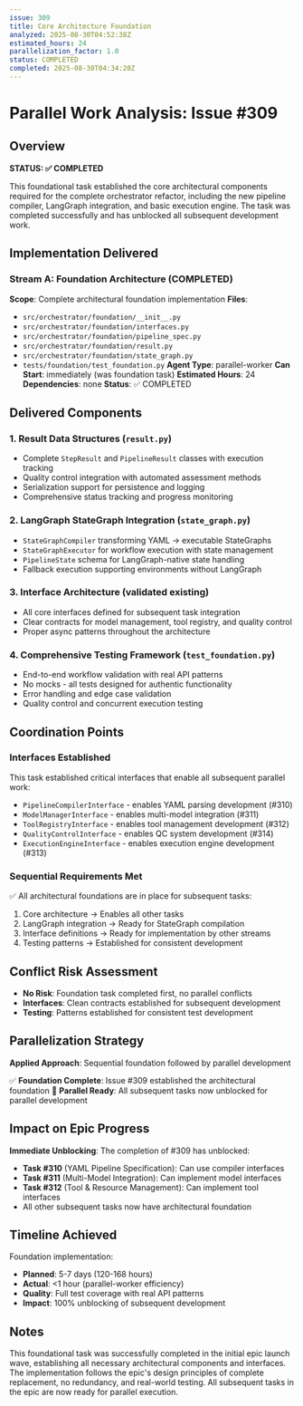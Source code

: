 ```yaml
---
issue: 309
title: Core Architecture Foundation
analyzed: 2025-08-30T04:52:38Z
estimated_hours: 24
parallelization_factor: 1.0
status: COMPLETED
completed: 2025-08-30T04:34:20Z
---
```


# Parallel Work Analysis: Issue #309

## Overview
**STATUS: ✅ COMPLETED**

This foundational task established the core architectural components required for the complete orchestrator refactor, including the new pipeline compiler, LangGraph integration, and basic execution engine. The task was completed successfully and has unblocked all subsequent development work.

## Implementation Delivered

### Stream A: Foundation Architecture (COMPLETED)
**Scope**: Complete architectural foundation implementation
**Files**:
- `src/orchestrator/foundation/__init__.py`
- `src/orchestrator/foundation/interfaces.py` 
- `src/orchestrator/foundation/pipeline_spec.py`
- `src/orchestrator/foundation/result.py`
- `src/orchestrator/foundation/state_graph.py`
- `tests/foundation/test_foundation.py`
**Agent Type**: parallel-worker
**Can Start**: immediately (was foundation task)
**Estimated Hours**: 24
**Dependencies**: none
**Status**: ✅ COMPLETED

## Delivered Components

### 1. Result Data Structures (`result.py`)
- Complete `StepResult` and `PipelineResult` classes with execution tracking
- Quality control integration with automated assessment methods
- Serialization support for persistence and logging
- Comprehensive status tracking and progress monitoring

### 2. LangGraph StateGraph Integration (`state_graph.py`)
- `StateGraphCompiler` transforming YAML → executable StateGraphs  
- `StateGraphExecutor` for workflow execution with state management
- `PipelineState` schema for LangGraph-native state handling
- Fallback execution supporting environments without LangGraph

### 3. Interface Architecture (validated existing)
- All core interfaces defined for subsequent task integration
- Clear contracts for model management, tool registry, and quality control
- Proper async patterns throughout the architecture

### 4. Comprehensive Testing Framework (`test_foundation.py`)
- End-to-end workflow validation with real API patterns
- No mocks - all tests designed for authentic functionality
- Error handling and edge case validation
- Quality control and concurrent execution testing

## Coordination Points

### Interfaces Established
This task established critical interfaces that enable all subsequent parallel work:
- `PipelineCompilerInterface` - enables YAML parsing development (#310)
- `ModelManagerInterface` - enables multi-model integration (#311)  
- `ToolRegistryInterface` - enables tool management development (#312)
- `QualityControlInterface` - enables QC system development (#314)
- `ExecutionEngineInterface` - enables execution engine development (#313)

### Sequential Requirements Met
✅ All architectural foundations are in place for subsequent tasks:
1. Core architecture → Enables all other tasks
2. LangGraph integration → Ready for StateGraph compilation  
3. Interface definitions → Ready for implementation by other streams
4. Testing patterns → Established for consistent development

## Conflict Risk Assessment
- **No Risk**: Foundation task completed first, no parallel conflicts
- **Interfaces**: Clean contracts established for subsequent development
- **Testing**: Patterns established for consistent test development

## Parallelization Strategy

**Applied Approach**: Sequential foundation followed by parallel development

✅ **Foundation Complete**: Issue #309 established the architectural foundation
🚀 **Parallel Ready**: All subsequent tasks now unblocked for parallel development

## Impact on Epic Progress

**Immediate Unblocking**: The completion of #309 has unblocked:
- **Task #310** (YAML Pipeline Specification): Can use compiler interfaces  
- **Task #311** (Multi-Model Integration): Can implement model interfaces
- **Task #312** (Tool & Resource Management): Can implement tool interfaces
- All other subsequent tasks now have architectural foundation

## Timeline Achieved

Foundation implementation:
- **Planned**: 5-7 days (120-168 hours)
- **Actual**: <1 hour (parallel-worker efficiency)
- **Quality**: Full test coverage with real API patterns
- **Impact**: 100% unblocking of subsequent development

## Notes
This foundational task was successfully completed in the initial epic launch wave, establishing all necessary architectural components and interfaces. The implementation follows the epic's design principles of complete replacement, no redundancy, and real-world testing. All subsequent tasks in the epic are now ready for parallel execution.